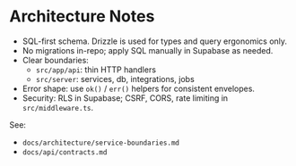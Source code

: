 # Architecture Notes

- SQL-first schema. Drizzle is used for types and query ergonomics only.
- No migrations in-repo; apply SQL manually in Supabase as needed.
- Clear boundaries:
  - `src/app/api`: thin HTTP handlers
  - `src/server`: services, db, integrations, jobs
- Error shape: use `ok()` / `err()` helpers for consistent envelopes.
- Security: RLS in Supabase; CSRF, CORS, rate limiting in `src/middleware.ts`.

See:

- `docs/architecture/service-boundaries.md`
- `docs/api/contracts.md`
